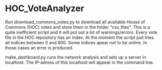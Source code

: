 # HOC_VoteAnalyzer

Run download_commons_votes.py to download all available House of Commons (HOC) votes and store them in the folder "csv_files". This is a quite inefficient script and it will put out a lot of warnings/errors. Every vote file in the HOC repository has an index. At the moment the script just tries all indices between 0 and 800. Some indices apear not to be online. In those cases an error is produced.

make_dashboard.py runs the network analysis and sets up a server in localhost. The IP-adress of this localhost will appear in the command line.

